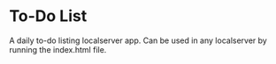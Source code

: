 # To-Do List
A daily to-do listing localserver app. Can be used in any localserver by running the index.html file.
